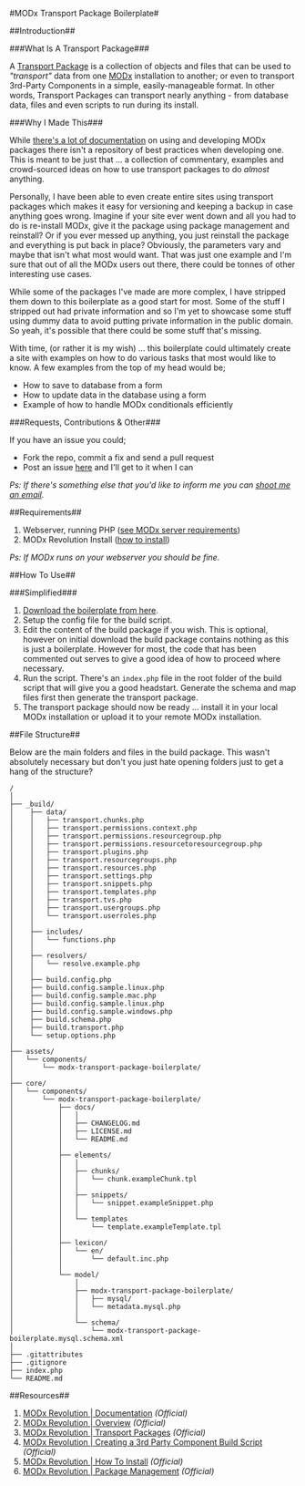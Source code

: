 #MODx Transport Package Boilerplate#

##Introduction##

###What Is A Transport Package###

A [Transport Package][3] is a collection of objects and files that can be used
to _"transport"_ data from one [MODx][2] installation to another; or even to
transport 3rd-Party Components in a simple, easily-manageable format. In other
words, Transport Packages can transport nearly anything - from database data,
files and even scripts to run during its install.

###Why I Made This###

While [there's a lot of documentation][9] on using and developing MODx packages
there isn't a repository of best practices when developing one. This is meant to
be just that ... a collection of commentary, examples and crowd-sourced ideas on
how to use transport packages to do _almost_ anything.

Personally, I have been able to even create entire sites using transport
packages which makes it easy for versioning and keeping a backup in case
anything goes wrong. Imagine if your site ever went down and all you had to do
is re-install MODx, give it the package using package management and reinstall?
Or if you ever messed up anything, you just reinstall the package and everything
is put back in place? Obviously, the parameters vary and maybe that isn't what
most would want. That was just one example and I'm sure that out of all the MODx
users out there, there could be tonnes of other interesting use cases.

While some of the packages I've made are more complex, I have stripped them down
to this boilerplate as a good start for most. Some of the stuff I stripped out
had private information and so I'm yet to showcase some stuff using dummy data
to avoid putting private information in the public domain. So yeah, it's
possible that there could be some stuff that's missing.

With time, (or rather it is my wish) ... this boilerplate could ultimately
create a site with examples on how to do various tasks that most would like to
know. A few examples from the top of my head would be;

* How to save to database from a form
* How to update data in the database using a form
* Example of how to handle MODx conditionals efficiently

###Requests, Contributions & Other###

If you have an issue you could;
* Fork the repo, commit a fix and send a pull request
* Post an issue [here][1] and I'll get to it when I can

_Ps: If there's something else that you'd like to inform me you can [shoot me an
email](mailto:yo@kingori.co?Subject=You're%20Awesome)._

##Requirements##

1. Webserver, running PHP ([see MODx server requirements][8])
2. MODx Revolution Install ([how to install][7])

_Ps: If MODx runs on your webserver you should be fine._

##How To Use##

###Simplified###

1. [Download the boilerplate from here][4].
2. Setup the config file for the build script.
3. Edit the content of the build package if you wish. This is optional, however 
   on initial download the build package contains nothing as this is just a 
   boilerplate. However for most, the code that has been commented out serves to
    give a good idea of how to proceed where necessary.
4. Run the script. There's an `index.php` file in the root folder of the build 
   script that will give you a good headstart. Generate the schema and map files
    first then generate the transport package.
5. The transport package should now be ready ... install it in your local MODx 
   installation or upload it to your remote MODx installation.

##File Structure##

Below are the main folders and files in the build package. This wasn't absolutely necessary but don't you just hate opening folders just to get a hang of the structure?

```
/
│
├── _build/
│    ├── data/
│    │   ├── transport.chunks.php
│    │   ├── transport.permissions.context.php
│    │   ├── transport.permissions.resourcegroup.php
│    │   ├── transport.permissions.resourcetoresourcegroup.php
│    │   ├── transport.plugins.php
│    │   ├── transport.resourcegroups.php
│    │   ├── transport.resources.php
│    │   ├── transport.settings.php
│    │   ├── transport.snippets.php
│    │   ├── transport.templates.php
│    │   ├── transport.tvs.php
│    │   ├── transport.usergroups.php
│    │   └── transport.userroles.php
│    │
│    ├── includes/
│    │   └── functions.php
│    │
│    ├── resolvers/
│    │   └── resolve.example.php
│    │
│    ├── build.config.php
│    ├── build.config.sample.linux.php
│    ├── build.config.sample.mac.php
│    ├── build.config.sample.linux.php
│    ├── build.config.sample.windows.php
│    ├── build.schema.php
│    ├── build.transport.php
│    └── setup.options.php
│
├── assets/
│   └── components/
│       └── modx-transport-package-boilerplate/
│
├── core/
│   └── components/
│       └── modx-transport-package-boilerplate/
│           ├── docs/
│           │   │
│           │   ├── CHANGELOG.md
│           │   ├── LICENSE.md
│           │   └── README.md
│           │
│           ├── elements/
│           │   │
│           │   ├── chunks/
│           │   │   └── chunk.exampleChunk.tpl
│           │   │
│           │   ├── snippets/
│           │   │   └── snippet.exampleSnippet.php
│           │   │
│           │   └── templates
│           │       └── template.exampleTemplate.tpl
│           │
│           ├── lexicon/
│           │   └── en/
│           │       └── default.inc.php
│           │
│           └── model/
│               │
│               ├── modx-transport-package-boilerplate/
│               │   ├── mysql/
│               │   └── metadata.mysql.php
│               │
│               └── schema/
│                   └── modx-transport-package-boilerplate.mysql.schema.xml
│
├── .gitattributes
├── .gitignore
├── index.php
└── README.md
```

##Resources##

1. [MODx Revolution | Documentation][5] _(Official)_
2. [MODx Revolution | Overview][2] _(Official)_
3. [MODx Revolution | Transport Packages][3] _(Official)_
4. [MODx Revolution | Creating a 3rd Party Component Build Script][6] _(Official)_
5. [MODx Revolution | How To Install][7] _(Official)_
5. [MODx Revolution | Package Management][9] _(Official)_

[1]: https://github.com/itsmrwave/modx-transport-package-boilerplate/issues
[2]: http://rtfm.modx.com/display/revolution20/An+Overview+of+MODX
[3]: http://rtfm.modx.com/display/revolution20/Transport+Packages
[4]: https://github.com/itsmrwave/modx-transport-package-boilerplate/archive/master.zip
[5]: http://rtfm.modx.com/display/revolution20/Home
[6]: http://rtfm.modx.com/display/revolution20/Creating+a+3rd+Party+Component+Build+Script
[7]: http://rtfm.modx.com/display/revolution20/Installation
[8]: http://rtfm.modx.com/display/revolution20/Server+Requirements
[9]: http://rtfm.modx.com/display/revolution20/Package+Management